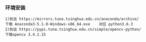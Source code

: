 


### 环境安装 
    1)到这 https://mirrors.tuna.tsinghua.edu.cn/anaconda/archive/
    下载 Anaconda3-5.1.0-Windows-x86_64.exe    对应 python3.6.3
    2)到这 https://pypi.tuna.tsinghua.edu.cn/simple/opencv-python/
    下载opencv 3.4.1.15



